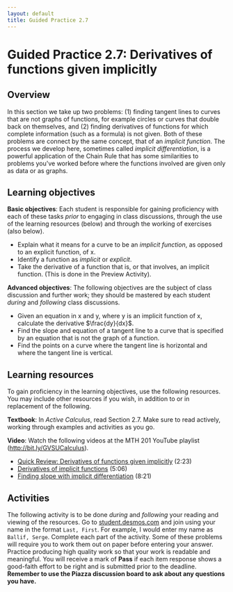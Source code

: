 ```yaml
---
layout: default
title: Guided Practice 2.7
---
```


# Guided Practice 2.7: Derivatives of functions given implicitly

## Overview

In this section we take up two problems: (1) finding tangent lines to curves that are not graphs of functions, for example circles or curves that double back on themselves, and (2) finding derivatives of functions for which complete information (such as a formula) is not given. Both of these problems are connect by the same concept, that of an _implicit function_. The process we develop here, sometimes called *implicit differentiation*, is a powerful application of the Chain Rule that has some similarities to problems you've worked before where the functions involved are given only as data or as graphs.

## Learning objectives

__Basic objectives__: Each student is responsible for gaining proficiency with each of these tasks _prior_ to engaging in class discussions, through the use of the learning resources (below) and through the working of exercises (also below).

- Explain what it means for a curve to be an *implicit function*, as opposed to an explicit function, of x.
- Identify a function as _implicit_ or _explicit_.
- Take the derivative of a function that is, or that involves, an implicit function. (This is done in the Preview Activity).

__Advanced objectives__: The following objectives are the subject of class discussion and further work; they should be mastered by each student _during_ and _following_ class discussions.

- Given an equation in x and y, where y is an implicit function of x, calculate the derivative $\frac{dy}{dx}$.
- Find the slope and equation of a tangent line to a curve that is specified by an equation that is not the graph of a function.
- Find the points on a curve where the tangent line is horizontal and where the tangent line is vertical.

## Learning resources

To gain proficiency in the learning objectives, use the following resources. You may include other resources if you wish, in addition to or in replacement of the following.

__Textbook__: In _Active Calculus_, read Section 2.7. Make sure to read actively, working through examples and activities as you go.

__Video__: Watch the following videos at the MTH 201 YouTube playlist (http://bit.ly/GVSUCalculus).

- [Quick Review: Derivatives of functions given implicitly](http://www.youtube.com/watch?v=YI7uxdvcq4E) (2:23)
- [Derivatives of implicit functions](http://www.youtube.com/watch?v=wEiiLU2jFng) (5:06)
- [Finding slope with implicit differentiation](http://www.youtube.com/watch?v=_2aCDXYMz1U) (8:21)

## Activities

The following activity is to be done _during_ and _following_ your reading and viewing of the resources. Go to [student.desmos.com](https://student.desmos.com/?prepopulateCode=Y4JKJP) and join using your name in the format `Last, First`. For example, I would enter my name as `Ballif, Serge`. Complete each part of the activity. Some of these problems will require you to work them out on paper before entering your answer. Practice producing high quality work so that your work is readable and meaningful. You will receive a mark of __Pass__ if each item response shows a good-faith effort to be right and is submitted prior to the deadline. __Remember to use the Piazza discussion board to ask about any questions you have.__
